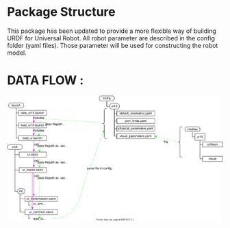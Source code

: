# Package Structure
This package has been updated to provide a more flexible way of building URDF for Universal Robot.
All robot parameter are described in the config folder (yaml files).
Those parameter will be used for constructing the robot model.



# DATA FLOW :
![alt text](urdf_data_flow.svg) 
